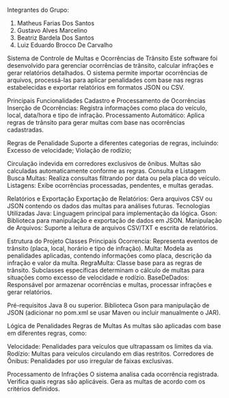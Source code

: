 Integrantes do Grupo: 
1. Matheus Farias Dos Santos
2. Gustavo Alves Marcelino
3.  Beatriz Bardela Dos Santos
4.  Luiz Eduardo Brocco De Carvalho

Sistema de Controle de Multas e Ocorrências de Trânsito
Este software foi desenvolvido para gerenciar ocorrências de trânsito, calcular infrações e gerar relatórios detalhados. O sistema permite importar ocorrências de arquivos, processá-las para aplicar penalidades com base nas regras estabelecidas e exportar relatórios em formatos JSON ou CSV.

Principais Funcionalidades
Cadastro e Processamento de Ocorrências
Inserção de Ocorrências: Registra informações como placa do veículo, local, data/hora e tipo de infração.
Processamento Automático: Aplica regras de trânsito para gerar multas com base nas ocorrências cadastradas.

Regras de Penalidade
Suporte a diferentes categorias de regras, incluindo:
Excesso de velocidade;
Violação de rodízio;

Circulação indevida em corredores exclusivos de ônibus.
Multas são calculadas automaticamente conforme as regras.
Consulta e Listagem
Busca Multas: Realiza consultas filtrando por data ou pela placa do veículo.
Listagens: Exibe ocorrências processadas, pendentes, e multas geradas.

Relatórios e Exportação
Exportação de Relatórios: Gera arquivos CSV ou JSON contendo os dados das multas para análises futuras.
Tecnologias Utilizadas
Java: Linguagem principal para implementação da lógica.
Gson: Biblioteca para manipulação e exportação de dados em JSON.
Manipulação de Arquivos: Suporte a leitura de arquivos CSV/TXT e escrita de relatórios.

Estrutura do Projeto
Classes Principais
Ocorrencia: Representa eventos de trânsito (placa, local, horário e tipo de infração).
Multa: Modela as penalidades aplicadas, contendo informações como placa, descrição da infração e valor da multa.
RegraMulta: Classe base para as regras de trânsito. Subclasses específicas determinam o cálculo de multas para situações como excesso de velocidade e rodízio.
BaseDeDados: Responsável por armazenar ocorrências e multas, processar infrações e gerar relatórios.

Pré-requisitos
Java 8 ou superior.
Biblioteca Gson para manipulação de JSON (adicionar no pom.xml se usar Maven ou incluir manualmente o JAR).

Lógica de Penalidades
Regras de Multas
As multas são aplicadas com base em diferentes regras, como:

Velocidade: Penalidades para veículos que ultrapassam os limites da via.
Rodízio: Multas para veículos circulando em dias restritos.
Corredores de Ônibus: Penalidades por uso irregular de faixas exclusivas.

Processamento de Infrações
O sistema analisa cada ocorrência registrada.
Verifica quais regras são aplicáveis.
Gera as multas de acordo com os critérios definidos.
